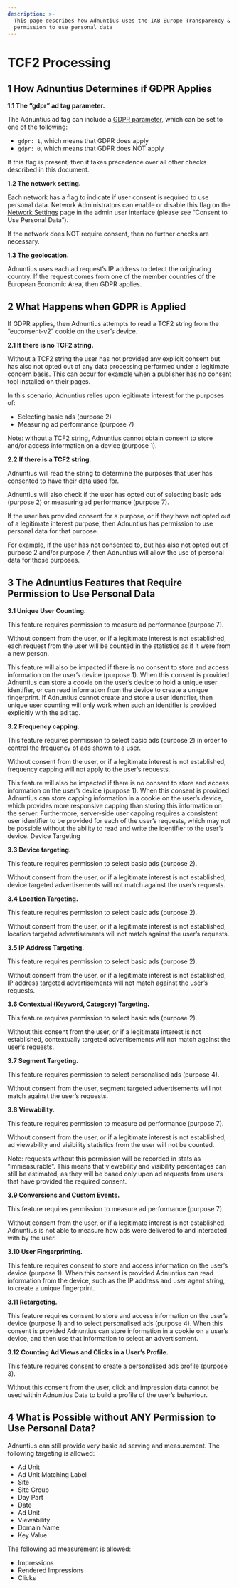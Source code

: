 ```yaml
---
description: >-
  This page describes how Adnuntius uses the IAB Europe Transparency & Consent Framework version 2.0 (TCF2) to check for
  permission to use personal data
---
```


# TCF2 Processing

## **1 How Adnuntius Determines if GDPR Applies**

**1.1 The “gdpr” ad tag parameter.**

The Adnuntius ad tag can include a [GDPR parameter](../../adnuntius-advertising/requesting-ads/intro/adn-request.md#gdpr), which can be set to one of the following:

* `gdpr: 1`, which means that GDPR does apply
* `gdpr: 0`, which means that GDPR does NOT apply

If this flag is present, then it takes precedence over all other checks described in this document.

**1.2 The network setting.**

Each network has a flag to indicate if user consent is required to use personal data. Network Administrators can enable or disable this flag on the [Network Settings](https://admin.adnuntius.com/admin/network) page in the admin user interface (please see “Consent to Use Personal Data”).

If the network does NOT require consent, then no further checks are necessary.

**1.3 The geolocation.**

Adnuntius uses each ad request’s IP address to detect the originating country. If the request comes from one of the member countries of the European Economic Area, then GDPR applies.

## 2 What Happens when GDPR is Applied

If GDPR applies, then Adnuntius attempts to read a TCF2 string from the “euconsent-v2” cookie on the user’s device.

**2.1 If there is no TCF2 string.**

Without a TCF2 string the user has not provided any explicit consent but has also not opted out of any data processing performed under a legitimate concern basis. This can occur for example when a publisher has no consent tool installed on their pages.

In this scenario, Adnuntius relies upon legitimate interest for the purposes of:

* Selecting basic ads (purpose 2)
* Measuring ad performance (purpose 7)

Note: without a TCF2 string, Adnuntius cannot obtain consent to store and/or access information on a device (purpose 1).

**2.2 If there is a TCF2 string.**

Adnuntius will read the string to determine the purposes that user has consented to have their data used for.

Adnuntius will also check if the user has opted out of selecting basic ads (purpose 2) or measuring ad performance (purpose 7).

If the user has provided consent for a purpose, or if they have not opted out of a legitimate interest purpose, then Adnuntius has permission to use personal data for that purpose.

For example, if the user has not consented to, but has also not opted out of purpose 2 and/or purpose 7, then Adnuntius will allow the use of personal data for those purposes.

## 3 The Adnuntius Features that Require Permission to Use Personal Data

**3.1 Unique User Counting.**

This feature requires permission to measure ad performance (purpose 7).

Without consent from the user, or if a legitimate interest is not established, each request from the user will be counted in the statistics as if it were from a new person.

This feature will also be impacted if there is no consent to store and access information on the user’s device (purpose 1). When this consent is provided Adnuntius can store a cookie on the user’s device to hold a unique user identifier, or can read information from the device to create a unique fingerprint. If Adnuntius cannot create and store a user identifier, then unique user counting will only work when such an identifier is provided explicitly with the ad tag.

**3.2 Frequency capping.**

This feature requires permission to select basic ads (purpose 2) in order to control the frequency of ads shown to a user.

Without consent from the user, or if a legitimate interest is not established, frequency capping will not apply to the user’s requests.

This feature will also be impacted if there is no consent to store and access information on the user’s device (purpose 1). When this consent is provided Adnuntius can store capping information in a cookie on the user’s device, which provides more responsive capping than storing this information on the server. Furthermore, server-side user capping requires a consistent user identifier to be provided for each of the user’s requests, which may not be possible without the ability to read and write the identifier to the user’s device. Device Targeting

**3.3 Device targeting.**

This feature requires permission to select basic ads (purpose 2).

Without consent from the user, or if a legitimate interest is not established, device targeted advertisements will not match against the user’s requests.

**3.4 Location Targeting.**

This feature requires permission to select basic ads (purpose 2).

Without consent from the user, or if a legitimate interest is not established, location targeted advertisements will not match against the user’s requests.

**3.5 IP Address Targeting.**

This feature requires permission to select basic ads (purpose 2).

Without consent from the user, or if a legitimate interest is not established, IP address targeted advertisements will not match against the user’s requests.

**3.6 Contextual (Keyword, Category) Targeting.**

This feature requires permission to select basic ads (purpose 2).

Without this consent from the user, or if a legitimate interest is not established, contextually targeted advertisements will not match against the user’s requests.

**3.7 Segment Targeting.**

This feature requires permission to select personalised ads (purpose 4).

Without consent from the user, segment targeted advertisements will not match against the user’s requests.

**3.8 Viewability.**

This feature requires permission to measure ad performance (purpose 7).

Without consent from the user, or if a legitimate interest is not established, ad viewability and visibility statistics from the user will not be counted.

Note: requests without this permission will be recorded in stats as “immeasurable”. This means that viewability and visibility percentages can still be estimated, as they will be based only upon ad requests from users that have provided the required consent.

**3.9 Conversions and Custom Events.**

This feature requires permission to measure ad performance (purpose 7).

Without consent from the user, or if a legitimate interest is not established, Adnuntius is not able to measure how ads were delivered to and interacted with by the user.

**3.10 User Fingerprinting.**

This feature requires consent to store and access information on the user’s device (purpose 1). When this consent is provided Adnuntius can read information from the device, such as the IP address and user agent string, to create a unique fingerprint.

**3.11 Retargeting.**

This feature requires consent to store and access information on the user’s device (purpose 1) and to select personalised ads (purpose 4). When this consent is provided Adnuntius can store information in a cookie on a user’s device, and then use that information to select an advertisement.

**3.12 Counting Ad Views and Clicks in a User’s Profile.**

This feature requires consent to create a personalised ads profile (purpose 3).

Without this consent from the user, click and impression data cannot be used within Adnuntius Data to build a profile of the user’s behaviour.

## 4 What is Possible without ANY Permission to Use Personal Data?

Adnuntius can still provide very basic ad serving and measurement. The following targeting is allowed:

* Ad Unit
* Ad Unit Matching Label
* Site
* Site Group
* Day Part
* Date
* Ad Unit
* Viewability
* Domain Name
* Key Value

The following ad measurement is allowed:

* Impressions
* Rendered Impressions
* Clicks
